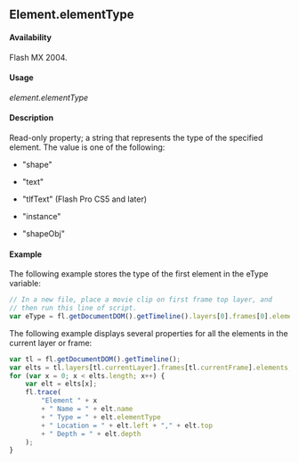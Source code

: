 ## Element.elementType

#### Availability

Flash MX 2004.

#### Usage

*element.elementType*

#### Description

Read-only property; a string that represents the type of the specified element. The value is one of the following:

- "shape"

- "text"

- "tlfText" (Flash Pro CS5 and later)

- "instance"

- "shapeObj"

#### Example

The following example stores the type of the first element in the eType variable:

```javascript
// In a new file, place a movie clip on first frame top layer, and
// then run this line of script.
var eType = fl.getDocumentDOM().getTimeline().layers[0].frames[0].elements[0].elementType; // eType = instance
```

The following example displays several properties for all the elements in the current layer or frame:

```javascript
var tl = fl.getDocumentDOM().getTimeline();
var elts = tl.layers[tl.currentLayer].frames[tl.currentFrame].elements;
for (var x = 0; x < elts.length; x++) {
    var elt = elts[x];
    fl.trace(
        "Element " + x
        + " Name = " + elt.name
        + " Type = " + elt.elementType
        + " Location = " + elt.left + "," + elt.top
        + " Depth = " + elt.depth
    );
}
```
